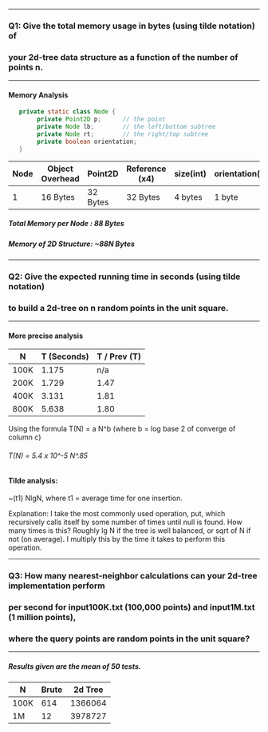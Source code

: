 ___
### Q1: Give the total memory usage in bytes (using tilde notation) of 
### your 2d-tree data structure as a function of the number of points n.
___

#### Memory Analysis
```java
   private static class Node {
        private Point2D p;      // the point
        private Node lb;        // the left/bottom subtree
        private Node rt;        // the right/top subtree
        private boolean orientation;
   }
```

Node | Object Overhead | Point2D  | Reference (x4) |  size(int) |  orientation(bool) | Padding
---  |   ---           |   ---    |      ---       |      ---   |             ---    |       ---
 1   |     16 Bytes    | 32 Bytes |    32 Bytes    |   4 bytes  |        1 byte      | 3 bytes
 
##### Total Memory per Node :  88  Bytes
##### Memory of 2D Structure: ~88N Bytes

___
### Q2: Give the expected running time in seconds (using tilde notation) 
### to build a 2d-tree on n random points in the unit square.
___
#### More precise analysis
 
 N    |  T (Seconds) | T / Prev (T)
 ---  |  ---           |    ---
100K |     1.175       |     n/a
200K |     1.729       |     1.47
400K |     3.131       |     1.81
800K |     5.638       |     1.80

Using the formula T(N) = a N^b (where b = log base 2 of converge of column c)
###### T(N) = 5.4 x 10^-5 N^.85

#### Tilde analysis:
~(t1) NlgN, where t1 = average time for one insertion.

Explanation: I take the most commonly used operation, put, which recursively calls 
itself by some number of times until null is found. How many times is this? 
Roughly lg N if the tree is well balanced, or sqrt of N if not (on average). I multiply 
this by the time it takes to perform this operation.

___
### Q3: How many nearest-neighbor calculations can your 2d-tree implementation perform
### per second for input100K.txt (100,000 points) and input1M.txt (1 million points), 
### where the query points are random points in the unit square? 
___
    
##### Results given are the mean of 50 tests. 
 N    |  Brute | 2d Tree
 ---  |  ---           |    ---
100K |    614       |    1366064
 1M |     12      |     3978727
